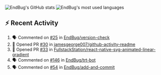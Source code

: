 ![EndBug's GitHub stats](https://github-readme-stats.vercel.app/api?username=endbug&show_icons=true)
![EndBug's most used languages](https://github-readme-stats.vercel.app/api/top-langs/?username=endbug&layout=compact)

## ⚡ Recent Activity

<!--START_SECTION:activity-->
1. 🗣 Commented on [#25](https://github.com//EndBug/version-check/issues/25) in [EndBug/version-check](https://github.com//EndBug/version-check)
2. 💪 Opened PR [#30](https://github.com//jamesgeorge007/github-activity-readme/pull/30) in [jamesgeorge007/github-activity-readme](https://github.com//jamesgeorge007/github-activity-readme)
3. 💪 Opened PR [#33](https://github.com//FullstackStation/react-native-svg-animated-linear-gradient/pull/33) in [FullstackStation/react-native-svg-animated-linear-gradient](https://github.com//FullstackStation/react-native-svg-animated-linear-gradient)
4. 🗣 Commented on [#146](https://github.com//EndBug/trt-bot/issues/146) in [EndBug/trt-bot](https://github.com//EndBug/trt-bot)
5. 🗣 Commented on [#54](https://github.com//EndBug/add-and-commit/issues/54) in [EndBug/add-and-commit](https://github.com//EndBug/add-and-commit)
<!--END_SECTION:activity-->
